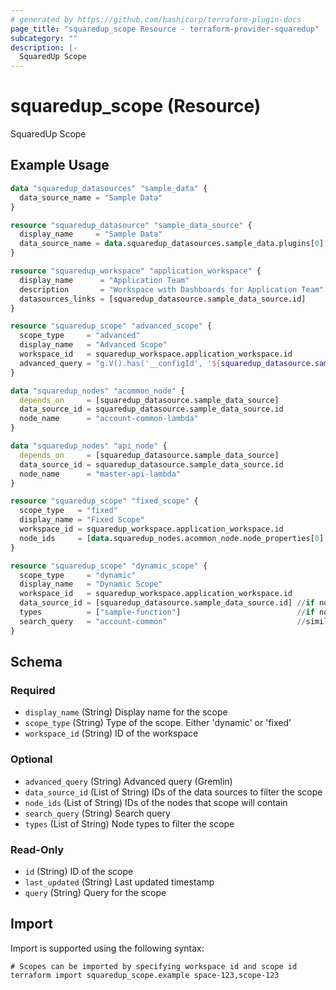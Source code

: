 ```yaml
---
# generated by https://github.com/hashicorp/terraform-plugin-docs
page_title: "squaredup_scope Resource - terraform-provider-squaredup"
subcategory: ""
description: |-
  SquaredUp Scope
---
```


# squaredup_scope (Resource)

SquaredUp Scope

## Example Usage

```terraform
data "squaredup_datasources" "sample_data" {
  data_source_name = "Sample Data"
}

resource "squaredup_datasource" "sample_data_source" {
  display_name     = "Sample Data"
  data_source_name = data.squaredup_datasources.sample_data.plugins[0].display_name
}

resource "squaredup_workspace" "application_workspace" {
  display_name      = "Application Team"
  description       = "Workspace with Dashboards for Application Team"
  datasources_links = [squaredup_datasource.sample_data_source.id]
}

resource "squaredup_scope" "advanced_scope" {
  scope_type     = "advanced"
  display_name   = "Advanced Scope"
  workspace_id   = squaredup_workspace.application_workspace.id
  advanced_query = "g.V().has('__configId', '${squaredup_datasource.sample_data_source.id}').has('sourceId', 'sample-server-2')" //any gremlin query
}

data "squaredup_nodes" "acommon_node" {
  depends_on     = [squaredup_datasource.sample_data_source]
  data_source_id = squaredup_datasource.sample_data_source.id
  node_name      = "account-common-lambda"
}

data "squaredup_nodes" "api_node" {
  depends_on     = [squaredup_datasource.sample_data_source]
  data_source_id = squaredup_datasource.sample_data_source.id
  node_name      = "master-api-lambda"
}

resource "squaredup_scope" "fixed_scope" {
  scope_type   = "fixed"
  display_name = "Fixed Scope"
  workspace_id = squaredup_workspace.application_workspace.id
  node_ids     = [data.squaredup_nodes.acommon_node.node_properties[0].id, data.squaredup_nodes.api_node.node_properties[0].id]
}

resource "squaredup_scope" "dynamic_scope" {
  scope_type     = "dynamic"
  display_name   = "Dynamic Scope"
  workspace_id   = squaredup_workspace.application_workspace.id
  data_source_id = [squaredup_datasource.sample_data_source.id] //if no data source is provided, it will search within all
  types          = ["sample-function"]                          //if no type is provided, it will search within all
  search_query   = "account-common"                             //similar to search bar
}
```

<!-- schema generated by tfplugindocs -->
## Schema

### Required

- `display_name` (String) Display name for the scope
- `scope_type` (String) Type of the scope. Either 'dynamic' or 'fixed'
- `workspace_id` (String) ID of the workspace

### Optional

- `advanced_query` (String) Advanced query (Gremlin)
- `data_source_id` (List of String) IDs of the data sources to filter the scope
- `node_ids` (List of String) IDs of the nodes that scope will contain
- `search_query` (String) Search query
- `types` (List of String) Node types to filter the scope

### Read-Only

- `id` (String) ID of the scope
- `last_updated` (String) Last updated timestamp
- `query` (String) Query for the scope

## Import

Import is supported using the following syntax:

```shell
# Scopes can be imported by specifying workspace id and scope id
terraform import squaredup_scope.example space-123,scope-123
```
